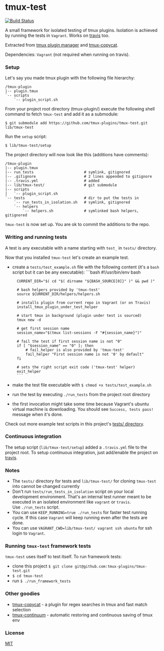 # tmux-test

[![Build Status](https://travis-ci.org/tmux-plugins/tmux-test.png?branch=master)](https://travis-ci.org/tmux-plugins/tmux-test)

A small framework for isolated testing of tmux plugins. Isolation is achieved by
running the tests in `Vagrant`. Works on [travis](travis-ci.org) too.

Extracted from [tmux plugin manager](https://github.com/tmux-plugins/tpm) and
[tmux-copycat](https://github.com/tmux-plugins/tmux-copycat).

Dependencies: `Vagrant` (not required when running on travis).

### Setup

Let's say you made tmux plugin with the following file hierarchy:

```text
/tmux-plugin
|-- plugin.tmux
`-- scripts
    `-- plugin_script.sh
```

From your project root directory (tmux-plugin/) execute the following shell
command to fetch `tmux-test` and add it as a submodule:

    $ git submodule add https://github.com/tmux-plugins/tmux-test.git lib/tmux-test

Run the `setup` script:

    $ lib/tmux-test/setup

The project directory will now look like this (additions have comments):

```text
/tmux-plugin
|-- plugin.tmux
|-- run_tests                       # symlink, gitignored
|-- .gitignore                      # 2 lines appended to gitignore
|-- .travis.yml                     # added
|-- lib/tmux-test/                  # git submodule
|-- scripts
|   `-- plugin_script.sh
`-- tests                           # dir to put the tests in
    `-- run_tests_in_isolation.sh   # symlink, gitignored
    `-- helpers
        `-- helpers.sh              # symlinked bash helpers, gitignored
```

`tmux-test` is now set up. You are ok to commit the additions to the repo.

### Writing and running tests

A test is any executable with a name starting with `test_` in `tests/`
directory.

Now that you installed `tmux-test` let's create an example test.

- create a `tests/test_example.sh` file with the following content (it's a
  `bash` script but it can be any executable):
        ```bash
        #!/usr/bin/env bash

        CURRENT_DIR="$( cd "$( dirname "${BASH_SOURCE[0]}" )" && pwd )"

        # bash helpers provided by 'tmux-test'
        source $CURRENT_DIR/helpers/helpers.sh

        # installs plugin from current repo in Vagrant (or on Travis)
        install_tmux_plugin_under_test_helper

        # start tmux in background (plugin under test is sourced)
        tmux new -d

        # get first session name
        session_name="$(tmux list-sessions -F "#{session_name}")"

        # fail the test if first session name is not "0"
        if [ "$session_name" == "0" ]; then
            # fail_helper is also provided by 'tmux-test'
            fail_helper "First session name is not '0' by default"
        fi

        # sets the right script exit code ('tmux-test' helper)
        exit_helper
        ```

- make the test file executable with `$ chmod +x tests/test_example.sh`
- run the test by executing `./run_tests` from the project root directory
- the first invocation might take some time because Vagrant's ubuntu virtual
  machine is downloading. You should see `Success, tests pass!` message when it's
  done.

Check out more example test scripts in this project's [tests/ directory](tests/).

### Continuous integration

The setup script (`lib/tmux-test/setup`) added a `.travis.yml` file to the
project root. To setup continuous integration, just add/enable the project on
[travis](travis-ci.org).

### Notes

- The `tests/` directory for tests and `lib/tmux-test/` for cloning `tmux-test`
  into cannot be changed currently
- Don't run `tests/run_tests_in_isolation` script on your local development
  environment. That's an internal test runner meant to be executed in an
  isolated environment like `vagrant` or `travis`.<br/>
  Use `./run_tests` script.
- You can use `KEEP_RUNNING=true ./run_tests` for faster test running cycle.
  If this case `Vagrant` will keep running even after the tests are done.
- You can use `VAGRANT_CWD=lib/tmux-test/ vagrant ssh ubuntu` for ssh login to
  `Vagrant`.

### Running `tmux-test` framework tests

`tmux-test` uses itself to test itself. To run framework tests:

- clone this project `$ git clone git@github.com:tmux-plugins/tmux-test.git`
- `$ cd tmux-test`
- run `$ ./run_framework_tests`

### Other goodies

- [tmux-copycat](https://github.com/tmux-plugins/tmux-copycat) - a plugin for
  regex searches in tmux and fast match selection
- [tmux-continuum](https://github.com/tmux-plugins/tmux-continuum) - automatic
  restoring and continuous saving of tmux env

### License

[MIT](LICENSE.md)
